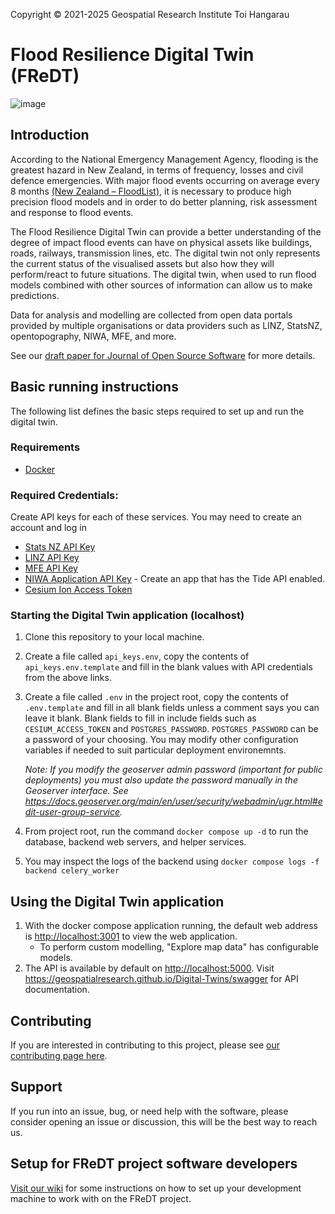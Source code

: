 Copyright © 2021-2025 Geospatial Research Institute Toi Hangarau
# Flood Resilience Digital Twin (FReDT)
![image](https://github.com/GeospatialResearch/Digital-Twins/assets/41398636/b7b9da6c-3895-46f5-99dc-4094003b2946)


## Introduction

According to the National Emergency Management Agency, flooding is the greatest hazard in New Zealand, in terms of frequency, losses and civil defence emergencies. 
With major flood events occurring on average every 8 months [(New Zealand – FloodList)](https://floodlist.com/tag/new-zealand),
it is necessary to produce high precision flood models and in order to do better planning, risk assessment and response to flood events.

The Flood Resilience Digital Twin can provide a better understanding of the degree of impact flood events can have on physical assets like buildings, roads, railways, transmission lines, etc.
The digital twin not only represents the current status of the visualised assets but also how they will perform/react to future situations. 
The digital twin, when used to run flood models combined with other sources of information can allow us to make predictions.

Data for analysis and modelling are collected from open data portals provided by multiple organisations or data providers such as LINZ, StatsNZ, opentopography, NIWA, MFE, and more.

See our [draft paper for Journal of Open Source Software](paper/paper.pdf) for more details.

## Basic running instructions
The following list defines the basic steps required to set up and run the digital twin.


### Requirements
* [Docker](https://www.docker.com/)


### Required Credentials:
Create API keys for each of these services. You may need to create an account and log in
* [Stats NZ API Key](https://datafinder.stats.govt.nz/my/api/)
* [LINZ API Key](https://data.linz.govt.nz/my/api/)
* [MFE API Key](https://data.mfe.govt.nz/my/api/)
* [NIWA Application API Key](https://developer.niwa.co.nz/) - Create an app that has the Tide API enabled.
* [Cesium Ion Access Token](https://ion.cesium.com/tokens)


### Starting the Digital Twin application (localhost)
1. Clone this repository to your local machine.

1. Create a file called `api_keys.env`, copy the contents of `api_keys.env.template` and fill in the blank values with API credentials from the above links.
   
1. Create a file called `.env` in the project root, copy the contents of `.env.template` and fill in all blank fields unless a comment says you can leave it blank.
Blank fields to fill in include fields such as `CESIUM_ACCESS_TOKEN` and `POSTGRES_PASSWORD`. `POSTGRES_PASSWORD` can be a password of your choosing. You may modify other configuration variables if needed to suit particular deployment environemnts.

   _Note: If you modify the geoserver admin password (important for public deployments) you must also update the password manually in the Geoserver interface. See https://docs.geoserver.org/main/en/user/security/webadmin/ugr.html#edit-user-group-service._
    
1. From project root, run the command `docker compose up -d` to run the database, backend web servers, and helper services.
   
1. You may inspect the logs of the backend using `docker compose logs -f backend celery_worker`


## Using the Digital Twin application
1. With the docker compose  application running, the default web address is <http://localhost:3001> to view the web application.
   * To perform custom modelling, "Explore map data" has configurable models.
1. The API is available by default on <http://localhost:5000>. Visit <https://geospatialresearch.github.io/Digital-Twins/swagger> for API documentation.

## Contributing
If you are interested in contributing to this project, please see [our contributing page here](CONTRIBUTING.md). 

## Support
If you run into an issue, bug, or need help with the software, please consider opening an issue or discussion, this will be the best way to reach us.


## Setup for FReDT project software developers
[Visit our wiki](https://github.com/GeospatialResearch/Digital-Twins/wiki/) for some instructions on how to set up your development machine to work with on the FReDT project.
